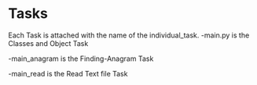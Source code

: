 # Tasks
Each Task is attached with the name of the individual_task.
-main.py is the Classes and Object Task

-main_anagram is the Finding-Anagram Task

-main_read is the Read Text file Task
